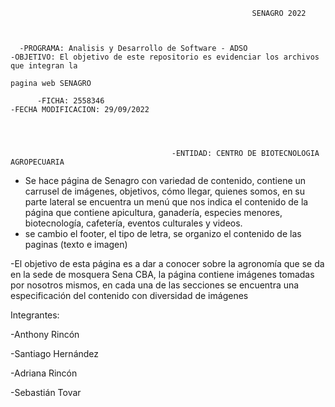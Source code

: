  
                                                          SENAGRO 2022

    
     
      -PROGRAMA: Analisis y Desarrollo de Software - ADSO                    -OBJETIVO: El objetivo de este repositorio es evidenciar los archivos que integran la 
                                                                                pagina web SENAGRO                                                                                
            
          -FICHA: 2558346                                                      -FECHA MODIFICACION: 29/09/2022
          
          
          
   
                                        -ENTIDAD: CENTRO DE BIOTECNOLOGIA AGROPECUARIA    
                                                   
         

- Se hace página de Senagro con variedad de contenido, contiene un carrusel de imágenes, objetivos,  cómo llegar, quienes somos, en su parte lateral se encuentra un menú que nos indica el contenido de la página que contiene apicultura, ganadería, especies menores, biotecnología, cafetería, eventos culturales y videos.
- se cambio el footer, el tipo de letra, se organizo el contenido de las paginas (texto e imagen) 
 
-El objetivo de esta página es a dar a conocer sobre la agronomía que se da en la sede de mosquera Sena CBA, la página contiene imágenes tomadas por nosotros mismos, en cada una de las secciones se encuentra una especificación del contenido con diversidad de imágenes 


Integrantes:

-Anthony Rincón 

-Santiago Hernández

-Adriana Rincón

-Sebastián Tovar
